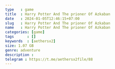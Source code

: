 ```yaml
---
type   : game
title  : Harry Potter And The prioner Of Azkaban
date   : 2024-01-05T12:46:15+07:00
slug   : Harry Potter And The prioner Of Azkaban
name   : Harry Potter And The prioner Of Azkaban
categories: [game]
tags      : []
keywords  : [aethersx2]
size: 1.07 GB
genre: adventure
description : 
telegram : https://t.me/aethersx2file/88
---
```


